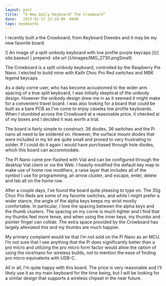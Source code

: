 ```yaml
---
layout: post
title:  “A New Daily Keyboard? The Crowboard”
date:   2023-02-17 23:18:00 -0800
tags: keyboards
---
```


I recently built a the Crowboard, from Keyboard Dweebs and it may be my new favorite board.

![ An image of a split unibody keyboard with low profile purple keycaps.]({{ site.baseurl | prepend: site.url }}/images/IMG_2730.pngSmall)

The Crowboard is a split unibody keyboard, controlled by the Raspberry Pie Nano. I elected to build mine with Kailh Choc Pro Red switches and MBK legend keycaps.

As a daily corne user, who has become accustomed to the wider arm spacing of a true split keyboard, I was initially skeptical of the unibody design. However the unibody design drew me in as it seemed it might make for a convenient travel board. I was also looking for a board that could be built as a bare PCB as I’ve come to enjoy cáseles low profile keyboards. When I stumbled across the Crowboard at a reasonable price, it checked al of my boxes and I decided it was worth a trial.

The board is fairly simple to construct. 36 diodes, 36 switches and the Pi nano all need to be soldered on. However, the surface mount diodes that were included in my kit are quite small and proved to very frustrating to solder. If I could do it again I would have purchased through hole diodes, which this board can accommodate.

The Pi Nano came pre-flashed with Vial and can be configured through the desktop Vial client or via the Web. I heavily modified the default key map to make use of home row modifiers, a raise layer that includes all of the symbol I use for programming, an arrow cluster, and escape, enter, delete and tab all on the home row.

After a couple days, I’ve found the board quite pleasing to type on. The 35g Choc Pro Reds are some of my favorite switches, and while I might prefer a wider stance, the angle of the alpha keys keeps my wrist mostly comfortable. In particular, I love the spacing between the alpha keys and the thumb clusters. The spacing on my corne is much tighter and I find that my thumbs feel more tense, and when using the inner keys, my thumbs and pointer finger can collide. The extra space provided by the Crowboard has largely alleviated this and my thumbs are much happier.

My primary complaint would be that I’m not sold on the Pi Nano as an MCU. I’m not sure that I see anything that the Pi does significantly better than a pro micro and utilizing the pro micro form factor would allow the option of using the nice!nano for wireless builds, not to mention the ease of finding pro micro equivalents with USB-C.

All in all, I’m quite happy with this board. The price is very reasonable and I’ll likely use it as my main keyboard for the time being, but I will be looking for a similar design that supports a wireless chipset in the near future.  